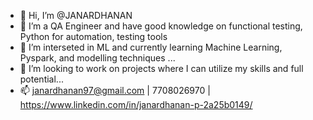 - 👋 Hi, I’m @JANARDHANAN
- 👀 I’m a QA Engineer and have good knowledge on functional testing, Python for automation, testing tools
- 🌱 I’m interseted in ML and currently learning Machine Learning, Pyspark, and modelling techniques ...
- 💞️ I’m looking to work on projects where I can utilize my skills and full potential...
- 📫 janardhanan97@gmail.com | 7708026970 | https://www.linkedin.com/in/janardhanan-p-2a25b0149/

<!---
JANARDHANAN97/JANARDHANAN97 is a ✨ special ✨ repository because its `README.md` (this file) appears on your GitHub profile.
You can click the Preview link to take a look at your changes.
--->

